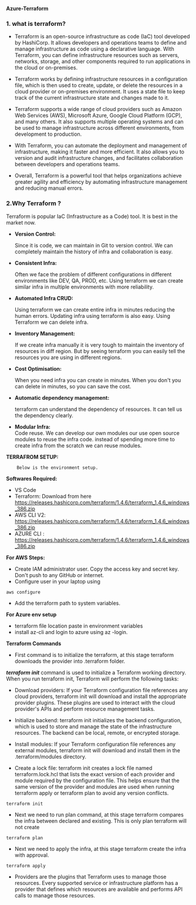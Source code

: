 **Azure-Terraform**
### **1. what is terraform?** <br />
* Terraform is an open-source infrastructure as code (IaC) tool developed by HashiCorp. It allows developers and operations teams to define and manage infrastructure as code using a declarative language. With Terraform, you can define infrastructure resources such as servers, networks, storage, and other components required to run applications in the cloud or on-premises.

* Terraform works by defining infrastructure resources in a configuration file, which is then used to create, update, or delete the resources in a cloud provider or on-premises environment. It uses a state file to keep track of the current infrastructure state and changes made to it.

* Terraform supports a wide range of cloud providers such as Amazon Web Services (AWS), Microsoft Azure, Google Cloud Platform (GCP), and many others. It also supports multiple operating systems and can be used to manage infrastructure across different environments, from development to production.

* With Terraform, you can automate the deployment and management of infrastructure, making it faster and more efficient. It also allows you to version and audit infrastructure changes, and facilitates collaboration between developers and operations teams.

* Overall, Terraform is a powerful tool that helps organizations achieve greater agility and efficiency by automating infrastructure management and reducing manual errors.


###  **2.Why Terraform ?** <br />

Terraform is popular IaC (Infrastructure as a Code) tool. It is best in the market now.

* **Version Control:** <br />

    Since it is code, we can maintain in Git to version control. We can completely maintain the history of infra and collaboration is easy.

* **Consistent Infra:** <br />

    Often we face the problem of different configurations in different environments like DEV, QA, PROD, etc. Using terraform we can create similar infra in multiple environments with more reliability.

* **Automated Infra CRUD:** <br />

    Using terraform we can create entire infra in minutes reducing the human errors.
    Updating infra using terraform is also easy.
    Using Terraform we can delete infra.

* **Inventory Management:** <br />

    If we create infra manually it is very tough to maintain the inventory of resources in diff region. But by seeing terraform you can easily tell the resources you are using in different regions.

* **Cost Optimisation:** <br />

    When you need infra you can create in minutes. When you don't you can delete in minutes, so you can save the cost.

* **Automatic dependency management:** <br />

    terraform can understand the dependency of resources. It can tell us the dependency clearly.

* **Modular Infra:** <br />
    Code reuse. We can develop our own modules our use open source modules to reuse the infra code. instead of spending more time to create infra from the scratch we can reuse modules.




**TERRAFROM SETUP:**

        Below is the environment setup.

**Softwares Required:**

* VS Code
* Terraform: Download from here https://releases.hashicorp.com/terraform/1.4.6/terraform_1.4.6_windows_386.zip
* AWS CLI V2: https://releases.hashicorp.com/terraform/1.4.6/terraform_1.4.6_windows_386.zip
* AZURE CLI : https://releases.hashicorp.com/terraform/1.4.6/terraform_1.4.6_windows_386.zip



**For AWS Steps:**

* Create IAM administrator user. Copy the access key and secret key. Don't push to any GitHub or internet.
* Configure user in your laptop using
```
aws configure
```
* Add the terraform path to system variables.




**For Azure env setup**

* terraform file location paste in environment variables
* install az-cli and login to azure using az -login.






**Terraform Commands**

* First command is to initialize the terraform, at this stage terraform downloads the provider into .terraform folder.

***terraform init*** command is used to initialize a Terraform working directory. When you run terraform init, Terraform will perform the following tasks:

* Download providers: If your Terraform configuration file references any cloud providers, terraform init will download and install the appropriate provider plugins. These plugins are used to interact with the cloud provider's APIs and perform resource management tasks.

* Initialize backend: terraform init initializes the backend configuration, which is used to store and manage the state of the infrastructure resources. The backend can be local, remote, or encrypted storage.

* Install modules: If your Terraform configuration file references any external modules, terraform init will download and install them in the .terraform/modules directory.

* Create a lock file: terraform init creates a lock file named terraform.lock.hcl that lists the exact version of each provider and module required by the configuration file. This helps ensure that the same version of the provider and modules are used when running terraform apply or terraform plan to avoid any version conflicts.

```
terraform init
```

* Next we need to run plan command, at this stage terraform compares the infra between declared and existing. This is only plan terraform will not create

```
terraform plan
```

* Next we need to apply the infra, at this stage terraform create the infra with approval.

```
terraform apply
```

* Providers are the plugins that Terraform uses to manage those resources. Every supported service or infrastructure platform has a provider that defines which resources are available and performs API calls to manage those resources.